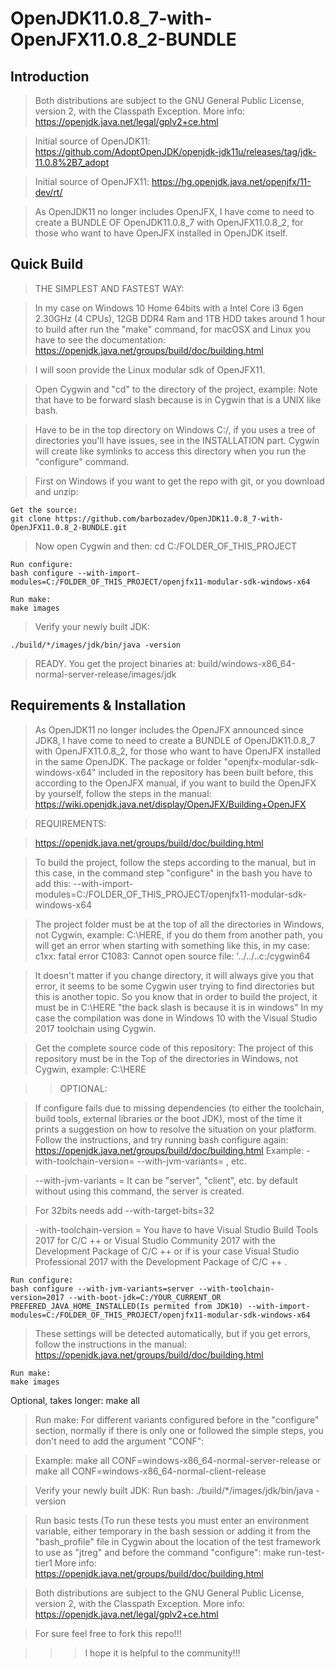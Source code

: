 # OpenJDK11.0.8_7-with-OpenJFX11.0.8_2-BUNDLE

## Introduction

>Both distributions are subject to the GNU General Public License, version 2, with the Classpath Exception. More info: https://openjdk.java.net/legal/gplv2+ce.html

>Initial source of OpenJDK11: https://github.com/AdoptOpenJDK/openjdk-jdk11u/releases/tag/jdk-11.0.8%2B7_adopt 

>Initial source of OpenJFX11: https://hg.openjdk.java.net/openjfx/11-dev/rt/

>  As OpenJDK11 no longer includes OpenJFX, I have come to need to create a BUNDLE OF OpenJDK11.0.8_7 with OpenJFX11.0.8_2, for those who want to have OpenJFX installed in OpenJDK itself. 

## Quick Build

>THE SIMPLEST AND FASTEST WAY:

>In my case on Windows 10 Home 64bits with a Intel Core i3 6gen 2.30GHz (4 CPUs), 12GB DDR4 Ram and 1TB HDD takes around 1 hour to build after run the "make" command, for macOSX and Linux you have to see the documentation: https://openjdk.java.net/groups/build/doc/building.html


>I will soon provide the Linux modular sdk of OpenJFX11.

>Open Cygwin and "cd" to the directory of the project, example: Note that have to be forward slash because is in Cygwin that is a UNIX like bash.

>Have to be in the top directory on Windows C:/, if you uses a tree of directories you'll have issues, see in the INSTALLATION part.
Cygwin will create like symlinks to access this directory when you run the "configure" command.


>First on Windows if you want to get the repo with git, or you download and unzip:
    
    Get the source:
    git clone https://github.com/barbozadev/OpenJDK11.0.8_7-with-OpenJFX11.0.8_2-BUNDLE.git

>Now open Cygwin and then: cd C:/FOLDER_OF_THIS_PROJECT    

    Run configure:
    bash configure --with-import-modules=C:/FOLDER_OF_THIS_PROJECT/openjfx11-modular-sdk-windows-x64

    Run make:
    make images

>Verify your newly built JDK:

    ./build/*/images/jdk/bin/java -version

>READY. You get the project binaries at: build/windows-x86_64-normal-server-release/images/jdk

## Requirements & Installation

> As OpenJDK11 no longer includes the OpenJFX announced since JDK8, I have come to need to create a BUNDLE of OpenJDK11.0.8_7 with OpenJFX11.0.8_2, for those who want to have OpenJFX installed in the same OpenJDK. The package or folder "openjfx-modular-sdk-windows-x64" included in the repository has been built before, this according to the OpenJFX manual, if you want to build the OpenJFX by yourself, follow the steps in the manual: https://wiki.openjdk.java.net/display/OpenJFX/Building+OpenJFX


>REQUIREMENTS: 

>https://openjdk.java.net/groups/build/doc/building.html
 
>To build the project, follow the steps according to the manual, but in this case, in the command step "configure" in the bash you have to add this:
   --with-import-modules=C:/FOLDER_OF_THIS_PROJECT/openjfx11-modular-sdk-windows-x64

>The project folder must be at the top of all the directories in Windows, not Cygwin, example: C:\HERE, if you do them from another path, you will get an error when starting with something like this, in my case:
c1xx: fatal error C1083: Cannot open source file: '../../..c:/cygwin64

>It doesn't matter if you change directory, it will always give you that error, it seems to be some Cygwin user trying to find directories but this is another topic.
So you know that in order to build the project, it must be in C:\HERE "the back slash is because it is in windows"
In my case the compilation was done in Windows 10 with the Visual Studio 2017 toolchain using Cygwin.


>Get the complete source code of this repository:
The project of this repository must be in the Top of the directories in Windows, not Cygwin, example: C:\HERE

>>OPTIONAL:

>If configure fails due to missing dependencies (to either the toolchain, build tools, external libraries or the boot JDK), most of the time it prints a suggestion on how to resolve the situation on your platform. Follow the instructions, and try running bash configure again: https://openjdk.java.net/groups/build/doc/building.html
Example: -with-toolchain-version= --with-jvm-variants= , etc.

>--with-jvm-variants = It can be "server", "client", etc. by default without using this command, the server is created.

>For 32bits needs add --with-target-bits=32

>-with-toolchain-version = You have to have Visual Studio Build Tools 2017 for C/C ++ or Visual Studio Community 2017 with the Development Package of C/C ++ or if is your case Visual Studio Professional 2017 with the Development Package of C/C ++ .

    Run configure:
    bash configure --with-jvm-variants=server --with-toolchain-version=2017 --with-boot-jdk=C:/YOUR_CURRENT_OR PREFERED_JAVA_HOME_INSTALLED(Is permited from JDK10) --with-import-modules=C:/FOLDER_OF_THIS_PROJECT/openjfx11-modular-sdk-windows-x64

    
>These settings will be detected automatically, but if you get errors, follow the instructions in the manual: https://openjdk.java.net/groups/build/doc/building.html

    Run make:
    make images

Optional, takes longer:
    make all

   >Run make: For different variants configured before in the "configure" section, normally if there is only one or followed the simple steps, you don't need to add the argument "CONF":
  
> Example:
   make all CONF=windows-x86_64-normal-server-release
  or
  make all CONF=windows-x86_64-normal-client-release
    
>Verify your newly built JDK:
  Run bash:
    ./build/*/images/jdk/bin/java -version

>Run basic tests (To run these tests you must enter an environment variable, either temporary in the bash session or adding it from the "bash_profile" file in Cygwin about the location of the test framework to use as "jtreg" and before the command "configure":
    make run-test-tier1
More info: https://openjdk.java.net/groups/build/doc/building.html

>Both distributions are subject to the GNU General Public License, version 2, with the Classpath Exception. More info: https://openjdk.java.net/legal/gplv2+ce.html

>For sure feel free to fork this repo!!!

>>>I hope it is helpful to the community!!!